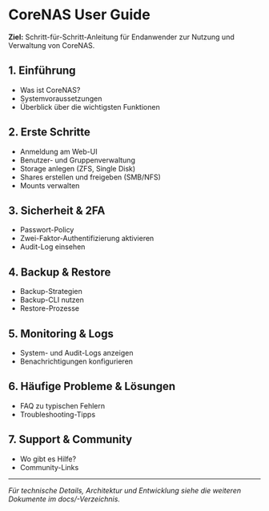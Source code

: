 # CoreNAS User Guide

**Ziel:** Schritt-für-Schritt-Anleitung für Endanwender zur Nutzung und Verwaltung von CoreNAS.

## 1. Einführung
- Was ist CoreNAS?
- Systemvoraussetzungen
- Überblick über die wichtigsten Funktionen

## 2. Erste Schritte
- Anmeldung am Web-UI
- Benutzer- und Gruppenverwaltung
- Storage anlegen (ZFS, Single Disk)
- Shares erstellen und freigeben (SMB/NFS)
- Mounts verwalten

## 3. Sicherheit & 2FA
- Passwort-Policy
- Zwei-Faktor-Authentifizierung aktivieren
- Audit-Log einsehen

## 4. Backup & Restore
- Backup-Strategien
- Backup-CLI nutzen
- Restore-Prozesse

## 5. Monitoring & Logs
- System- und Audit-Logs anzeigen
- Benachrichtigungen konfigurieren

## 6. Häufige Probleme & Lösungen
- FAQ zu typischen Fehlern
- Troubleshooting-Tipps

## 7. Support & Community
- Wo gibt es Hilfe?
- Community-Links

---

*Für technische Details, Architektur und Entwicklung siehe die weiteren Dokumente im docs/-Verzeichnis.*
